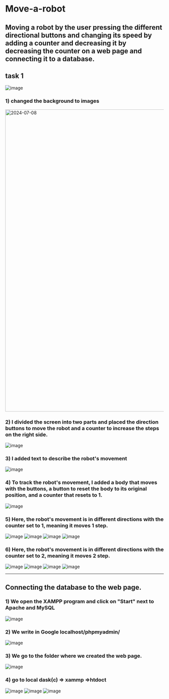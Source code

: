 # Move-a-robot
Moving a robot by the user pressing the different directional buttons and changing its speed by adding a counter and decreasing it by decreasing the counter on a web page and connecting it to a database.
---------------------------------
## task 1
![image](https://github.com/Roaa-YukiRin/Move-a-robot/assets/132842520/cf07a175-4f71-4ade-9776-6352cfc54c2d)

### 1) changed the background to images
<img width="960" alt="2024-07-08" src="https://github.com/Roaa-YukiRin/Move-a-robot/assets/132842520/3058d0f9-1600-4fab-9769-77a823e8b64c">

### 2) I divided the screen into two parts and placed the direction buttons to move the robot and a counter to increase the steps on the right side.
![image](https://github.com/Roaa-YukiRin/Move-a-robot/assets/132842520/ec788c7b-c93a-4d72-9112-ca4f2e615b13)

### 3) I added text to describe the robot's movement
![image](https://github.com/Roaa-YukiRin/Move-a-robot/assets/132842520/2574951f-9157-4344-bcd9-20144a9bdc2a)

### 4) To track the robot's movement, I added a body that moves with the buttons, a button to reset the body to its original position, and a counter that resets to 1.
![image](https://github.com/Roaa-YukiRin/Move-a-robot/assets/132842520/848d6a07-23ba-4678-b498-5b39974f73b6)

### 5) Here, the robot's movement is in different directions with the counter set to 1, meaning it moves 1 step.
![image](https://github.com/Roaa-YukiRin/Move-a-robot/assets/132842520/660d592e-5e5d-4aa3-a0d4-3ca0cf63f924)
![image](https://github.com/Roaa-YukiRin/Move-a-robot/assets/132842520/8b461845-6b44-4091-a15d-4b2f58447fb1)
![image](https://github.com/Roaa-YukiRin/Move-a-robot/assets/132842520/44f41db7-6251-4d98-af23-dde5113b6441)
![image](https://github.com/Roaa-YukiRin/Move-a-robot/assets/132842520/93ecdc86-d3ea-4373-a404-04d1b3da15e4)

### 6) Here, the robot's movement is in different directions with the counter set to 2, meaning it moves 2 step.
![image](https://github.com/Roaa-YukiRin/Move-a-robot/assets/132842520/7edb66ea-3a46-404c-bd13-d4a35d831e8e)
![image](https://github.com/Roaa-YukiRin/Move-a-robot/assets/132842520/de1b68f6-a329-4879-93cb-52aa0058b684)
![image](https://github.com/Roaa-YukiRin/Move-a-robot/assets/132842520/55737c1e-7673-4cd9-b3fd-b818e35a92cb)
![image](https://github.com/Roaa-YukiRin/Move-a-robot/assets/132842520/2d47eafe-3d0d-4b01-9840-e3ad5639c42e)

---------------------------------------------------------------------------------------
## Connecting the database to the web page.
### 1) We open the XAMPP program and click on "Start" next to Apache and MySQL
![image](https://github.com/Roaa-YukiRin/Move-a-robot/assets/132842520/7d393215-3c8f-4586-8599-a483f119dce8)

### 2) We write in Google localhost/phpmyadmin/
![image](https://github.com/Roaa-YukiRin/Move-a-robot/assets/132842520/a8a8bc5b-b0e3-48f4-9234-05b5317fc6b8)

### 3) We go to the folder where we created the web page.
![image](https://github.com/Roaa-YukiRin/Move-a-robot/assets/132842520/7b17a731-524e-4805-94f0-03e584175477)

### 4) go to local dask(c) => xammp =>htdoct
![image](https://github.com/Roaa-YukiRin/Move-a-robot/assets/132842520/a55a0f67-0569-4d84-abaa-182d16b87c75)
![image](https://github.com/Roaa-YukiRin/Move-a-robot/assets/132842520/940ec896-7d4e-4c71-9918-9eefcf1e4d44)
![image](https://github.com/Roaa-YukiRin/Move-a-robot/assets/132842520/5b0232c1-2f8f-4caa-8652-c7542d6ba047)









